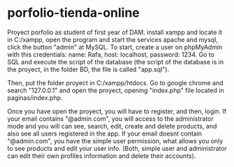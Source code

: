 # porfolio-tienda-online
Proyect porfolio as student of first year of DAM.
install xampp and locate it in C:/xampp, open the program and start the services apache and mysql, click the button "admin" at MySQL.
To start, create a user on phpMyAdmin with this credentials:
name: Rafa,
host: localhost,
password: 1234.
Go to SQL and execute the script of the database
(the script of the database is in the proyect, in the folder BD, the file is called "app.sql").

Then, put the folder proyect in C:/xampp/htdocs. Go to google chrome
and search "127.0.0.1" and open the proyect, opening "index.php" file located in paginas/index.php.

Once you have open the proyect, you will have to register, and then, login.
If your email contains "@admin.com", you will access to the administrator mode and you will can see, search, edit, create and delete products, and also see all users registered in the app.
If your email doesnt contain "@admin.com", you have the simple user permission, what allows you only to see products and edit your user info.
(Both, simple user and administrator can edit their own profiles information and delete their accounts).
